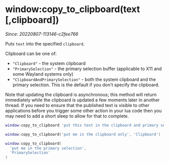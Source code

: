 # window:copy_to_clipboard(text \[,clipboard\])

*Since: 20220807-113146-c2fee766*

Puts `text` into the specified `clipboard`.

Clipboard can be one of:

* `"Clipboard"` - the system clipboard
* `"PrimarySelection"` - the primary selection buffer (applicable to X11 and some Wayland systems only)
* `"ClipboardAndPrimarySelection"` - both the system clipboard and the primary selection.  This is the default if you don't specify the clipboard.

Note that updating the clipboard is asynchronous; this method will return
immediately while the clipboard is updated a few moments later in another
thread. If you need to ensure that the published text is visible to other
applications before you trigger some other action in your lua code then you may
need to add a short sleep to allow for that to complete.

```lua
window:copy_to_clipboard 'put this text in the clipboard and primary selection!'
```

```lua
window:copy_to_clipboard('put me in the clipboard only', 'Clipboard')
```

```lua
window:copy_to_clipboard(
  'put me in the primary selection',
  'PrimarySelection'
)
```

